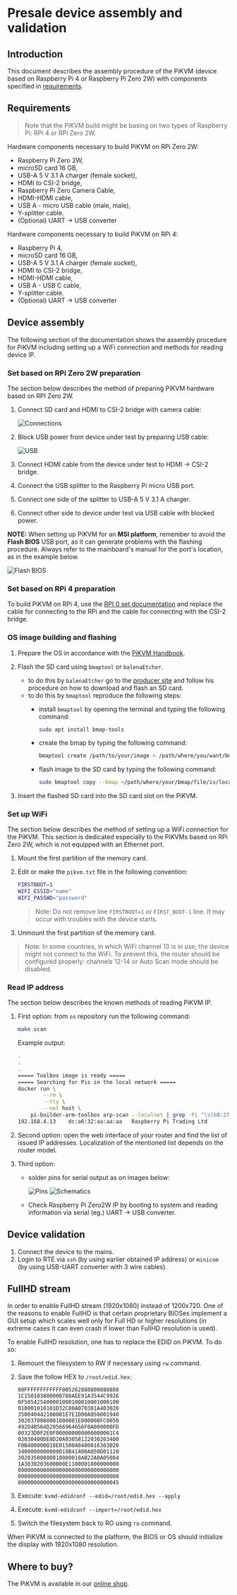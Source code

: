 # Presale device assembly and validation

## Introduction

This document describes the assembly procedure of the PiKVM (device based on
Raspberry Pi 4 or Raspberry Pi Zero 2W) with components specified in
[requirements](#requirements).

## Requirements

> Note that the PiKVM build might be basing on two types of Raspberry Pi: RPi 4
    or RPi Zero 2W.

Hardware components necessary to build PiKVM on RPi Zero 2W:

* Raspberry Pi Zero 2W,
* microSD card 16 GB,
* USB-A 5 V 3.1 A charger (female socket),
* HDMI to CSI-2 bridge,
* Raspberry Pi Zero Camera Cable,
* HDMI-HDMI cable,
* USB A - micro USB cable (male, male),
* Y-splitter cable.
* (Optional) UART -> USB converter

Hardware components necessary to build PiKVM on RPi 4:

* Raspberry Pi 4,
* microSD card 16 GB,
* USB-A 5 V 3.1 A charger (female socket),
* HDMI to CSI-2 bridge,
* HDMI-HDMI cable,
* USB A - USB C cable,
* Y-splitter cable.
* (Optional) UART -> USB converter

## Device assembly

The following section of the documentation shows the assembly procedure for
PiKVM including setting up a WiFi connection and methods for reading device IP.

### Set based on RPi Zero 2W preparation

The section below describes the method of preparing PiKVM hardware based on
RPI Zero 2W.

1. Connect SD card and HDMI to CSI-2 bridge with camera cable:

    ![Connections](images/camera_cable_setup.jpg)

1. Block USB power from device under test by preparing USB cable:

    ![USB](images/usb_cable.jpg)

1. Connect HDMI cable from the device under test to HDMI -> CSI-2 bridge.
1. Connect the USB splitter to the Raspberry Pi micro USB port.
1. Connect one side of the splitter to USB-A 5 V 3.1 A charger.
1. Connect other side to device under test via USB cable with blocked power.

**NOTE:** When setting up PiKVM for an **MSI platform**, remember to avoid the
**Flash BIOS** USB port, as it can generate problems with the flashing
procedure. Always refer to the mainboard's manual for the port's location,
as in the example below.

![Flash BIOS](images/flashbios.jpg)

### Set based on RPi 4 preparation

To build PiKVM on RPi 4, use the
[RPI 0 set documentation](#set-based-on-rpi-zero-2w) and replace the cable for
connecting to the RPi and the cable for connecting with the CSI-2 bridge.

### OS image building and flashing

1. Prepare the OS in accordance with the
[PiKVM Handbook](https://docs.pikvm.org/building_os/).

1. Flash the SD card using `bmaptool` or `balenaEtcher`.
    - to do this by `balenaEtcher` go to the [producer site](https://www.balena.io/etcher/)
        and follow his procedure on how to download and flash an SD card.
    - to do this by `bmaptool` reproduce the following steps:
        + install `bmaptool` by opening the terminal and typing the following
            command:

            ```bash
            sudo apt install bmap-tools
            ```

        + create the bmap by typing the following command:

            ```bash
            bmaptool create /path/to/your/image > /path/where/you/want/bmap/file/saved/bmapfilename.bmap
            ```

        + flash image to the SD card by typing the following command:

            ```bash
            sudo bmaptool copy --bmap ~/path/where/your/bmap/file/is/located /path/where/your/image/is/located /path/to/memory/device
            ```

1. Insert the flashed SD card into the SD card slot on the PiKVM.

### Set up WiFi

The section below describes the method of setting up a WiFi connection for the
PiKVM. This section is dedicated especially to the PiKVMs based on RPi Zero 2W,
which is not equipped with an Ethernet port.

1. Mount the first partition of the memory card.

1. Edit or make the `pikvm.txt` file in the following convention:

    ```bash
    FIRSTBOOT=1
    WIFI_ESSID="name"
    WIFI_PASSWD="password"
    ```

    > Note: Do not remove line `FIRSTBOOT=1` or `FIRST_BOOT-1` line. It may
        occur with troubles with the device starts.

1. Unmount the first partition of the memory card.

> Note: In some countries, in which WiFi channel 13 is in use, the device
    might not connect to the WiFi. To prevent this, the router should be
    configured properly: channels 12-14 or Auto Scan mode should be disabled.

### Read IP address

The section below describes the known methods of reading PiKVM IP.

1. First option: from `os` repository run the following command:

    ```bash
    make scan
    ```

    Example output:

    ```bash
    .
    .
    .
    ===== Toolbox image is ready =====
    ===== Searching for Pis in the local network =====
    docker run \
    		--rm \
    		--tty \
    		--net host \
    	pi-builder-arm-toolbox arp-scan --localnet | grep -Pi "\s(b8:27:eb:|dc:a6:32:)" || true
    192.168.4.13	dc:a6:32:aa:aa:aa	Raspberry Pi Trading Ltd
    ```

1. Second option: open the web interface of your router and find the list of
    issued IP addresses. Localization of the mentioned list depends on the
    router model.

1. Third option:
    - solder pins for serial output as on images below:

        ![Pins](images/soldered_pins.jpg)
        ![Schematics](images/pin_schem.jpg)

    - Check Raspberry Pi Zero2W IP by booting to system and reading
        information via serial (eg.) UART -> USB converter.

## Device validation

1. Connect the device to the mains.
1. Login to RTE via `ssh` (by using earlier obtained IP address) or
    `minicom` (by using USB-UART converter with 3 wire cables).

## FullHD stream

In order to enable FullHD stream (1920x1080) instead of 1200x720. One of the
reasons to enable FullHD is that certain proprietary BIOSes implement a GUI
setup which scales well only for Full HD or higher resolutions (in extreme
cases it can even crash if lower than FullHD resolution is used).

To enable FullHD resolution, one has to replace the EDID on PiKVM. To do so:

1. Remount the filesystem to RW if necessary using `rw` command.
2. Save the follow HEX to `/root/edid.hex`:

    ```hex
    00FFFFFFFFFFFF005262888800888888
    1C150103800000780AEE91A3544C9926
    0F505425400001000100010001000100
    010001010101D32C80A070381A403020
    350040442100001E7E1D00A050001940
    3020370080001000001E000000FC0050
    492D4B564D20566964656F0A000000FD
    00323D0F2E0F000000000000000001C4
    02030400DE0D20A03058122030203400
    F0B400000018E01500A0400016303020
    3400000000000018B41400A050D01120
    3020350080D810000018AB22A0A05084
    1A3030203600B00E1100001800000000
    00000000000000000000000000000000
    00000000000000000000000000000000
    00000000000000000000000000000045
    ```

3. Execute: `kvmd-edidconf --edid=/root/edid.hex --apply`
4. Execute: `kvmd-edidconf --import=/root/edid.hex`
5. Switch the filesystem back to RO using `ro` command.

When PiKVM is connected to the platform, the BIOS or OS should initialize the
display with 1920x1080 resolution.

## Where to buy?

The PiKVM is available in our [online shop](https://shop.3mdeb.com/shop/open-source-hardware/pikvm/).
